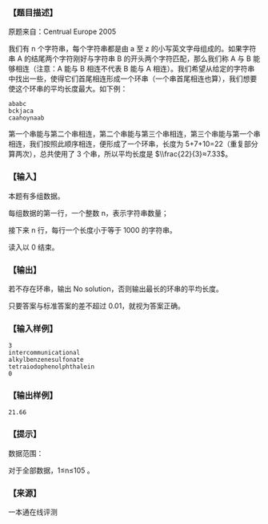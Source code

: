 ### 【题目描述】

原题来自：Centrual Europe 2005

我们有 n 个字符串，每个字符串都是由 a 至 z 的小写英文字母组成的。如果字符串 A 的结尾两个字符刚好与字符串 B 的开头两个字符匹配，那么我们称 A 与 B 能够相连（注意：A 能与 B 相连不代表 B 能与 A 相连）。我们希望从给定的字符串中找出一些，使得它们首尾相连形成一个环串（一个串首尾相连也算），我们想要使这个环串的平均长度最大。如下例：

```
ababc
bckjaca
caahoynaab
```

第一个串能与第二个串相连，第二个串能与第三个串相连，第三个串能与第一个串相连，我们按照此顺序相连，便形成了一个环串，长度为 5+7+10=22（重复部分算两次），总共使用了 3 个串，所以平均长度是 $\\frac{22}{3}≈7.33$。

### 【输入】

本题有多组数据。

每组数据的第一行，一个整数 n，表示字符串数量；

接下来 n 行，每行一个长度小于等于 1000 的字符串。

读入以 0 结束。

### 【输出】

若不存在环串，输出 No solution，否则输出最长的环串的平均长度。

只要答案与标准答案的差不超过 0.01，就视为答案正确。

### 【输入样例】

```
3
intercommunicational
alkylbenzenesulfonate
tetraiodophenolphthalein
0
```

### 【输出样例】

```
21.66
```

### 【提示】

数据范围：

对于全部数据，1≤n≤105​​ 。


 ### 【来源】

 一本通在线评测 